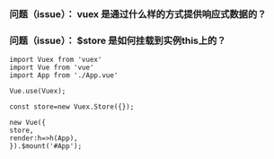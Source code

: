 ### 问题（issue）： vuex 是通过什么样的方式提供响应式数据的？


 

###  问题（issue）： $store 是如何挂载到实例this上的？   

    import Vuex from 'vuex'
    import Vue from 'vue'
    import App from './App.vue'
    
    Vue.use(Vuex);
    
    const store=new Vuex.Store({});
    
    new Vue({
    store,
    render:h=>h(App),
    }).$mount('#App');
    
